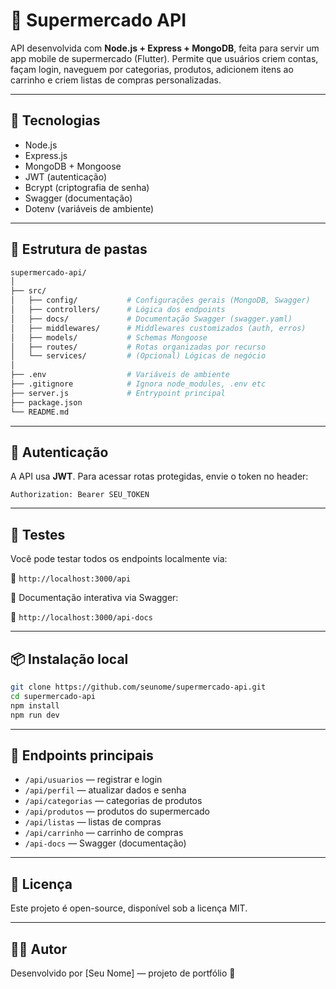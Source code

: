 
# 🛒 Supermercado API

API desenvolvida com **Node.js + Express + MongoDB**, feita para servir um app mobile de supermercado (Flutter). Permite que usuários criem contas, façam login, naveguem por categorias, produtos, adicionem itens ao carrinho e criem listas de compras personalizadas.

---

## 🚀 Tecnologias

- Node.js
- Express.js
- MongoDB + Mongoose
- JWT (autenticação)
- Bcrypt (criptografia de senha)
- Swagger (documentação)
- Dotenv (variáveis de ambiente)

---

## 📁 Estrutura de pastas

```bash
supermercado-api/
│
├── src/
│   ├── config/           # Configurações gerais (MongoDB, Swagger)
│   ├── controllers/      # Lógica dos endpoints
│   ├── docs/             # Documentação Swagger (swagger.yaml)
│   ├── middlewares/      # Middlewares customizados (auth, erros)
│   ├── models/           # Schemas Mongoose
│   ├── routes/           # Rotas organizadas por recurso
│   └── services/         # (Opcional) Lógicas de negócio
│
├── .env                  # Variáveis de ambiente
├── .gitignore            # Ignora node_modules, .env etc
├── server.js             # Entrypoint principal
├── package.json
└── README.md
```

---

## 🔐 Autenticação

A API usa **JWT**. Para acessar rotas protegidas, envie o token no header:

```
Authorization: Bearer SEU_TOKEN
```

---

## 🧪 Testes

Você pode testar todos os endpoints localmente via:

📍 `http://localhost:3000/api`

📘 Documentação interativa via Swagger:

📍 `http://localhost:3000/api-docs`

---

## 📦 Instalação local

```bash
git clone https://github.com/seunome/supermercado-api.git
cd supermercado-api
npm install
npm run dev
```

---

## 🧠 Endpoints principais

- `/api/usuarios` — registrar e login
- `/api/perfil` — atualizar dados e senha
- `/api/categorias` — categorias de produtos
- `/api/produtos` — produtos do supermercado
- `/api/listas` — listas de compras
- `/api/carrinho` — carrinho de compras
- `/api-docs` — Swagger (documentação)

---

## 📝 Licença

Este projeto é open-source, disponível sob a licença MIT.

---

## 👨‍💻 Autor

Desenvolvido por [Seu Nome] — projeto de portfólio 💼
